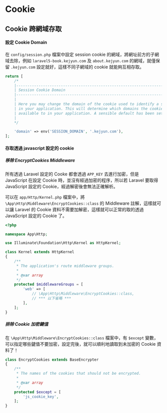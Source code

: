 # Cookie


## Cookie 跨網域存取


#### 設定 Cookie Domain

在 `config/session.php` 檔案中設定 session cookie 的網域，將網址前方的子網域去除，例如 `laravel5-book.kejyun.com` 及 `about.kejyun.com` 的網域，就僅保留 `.kejyun.com` 設定就好，這樣不同子網域的 cookie 就能夠互相存取。

```php
return [
    /*
    |--------------------------------------------------------------------------
    | Session Cookie Domain
    |--------------------------------------------------------------------------
    |
    | Here you may change the domain of the cookie used to identify a session
    | in your application. This will determine which domains the cookie is
    | available to in your application. A sensible default has been set.
    |
    */

    'domain' => env('SESSION_DOMAIN', '.kejyun.com'),
];
```

#### 存取透過 javascript 設定的 cookie

##### 移除 EncryptCookies Middleware

所有透過 Laravel 設定的 Cooke 都會透過 `APP_KEY` 去進行加密，但是 JavaScript 在設定 Cookie 時，並沒有經過加密的程序，所以若 Laravel 要取得 JavaScript 設定的 Cookie，經過解密後會無法正確解析。

可以在 `app/Http/Kernel.php` 檔案中，將 `\App\Http\Middleware\EncryptCookies::class` 的 Middleware 註解，這樣就可以讓 Laravel 的 Cookie 資料不需要加解密，這樣就可以正常的取的透過 JavaScript 設定的 Cookie 了。

```php
<?php

namespace App\Http;

use Illuminate\Foundation\Http\Kernel as HttpKernel;

class Kernel extends HttpKernel
{
    /**
     * The application's route middleware groups.
     *
     * @var array
     */
    protected $middlewareGroups = [
        'web' => [
            // \App\Http\Middleware\EncryptCookies::class,
            // *** 以下省略 ***
        ],
    ];
}
```

##### 排除 Cookie 加密鍵值

在 `\App\Http\Middleware\EncryptCookies::class` 檔案中，有 `$except` 變數，可以指定哪些鍵值不要加密，設定完後，就可以順利地讀取到未加密的 Cookie 資料了！


```php
class EncryptCookies extends BaseEncrypter
{
    /**
     * The names of the cookies that should not be encrypted.
     *
     * @var array
     */
    protected $except = [
        'js_cookie_key',
    ];
}
```
